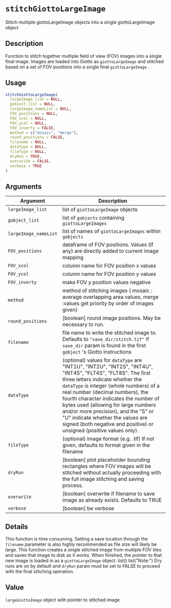 # `stitchGiottoLargeImage`

Stitch multiple giottoLargeImage objects into a single giottoLargeImage object


## Description

Function to stitch together multiple field of view (FOV) images into a
 single final image. Images are loaded into Giotto as `giottoLargeImage` and
 stitched based on a set of FOV positions into a single final `giottoLargeImage` .


## Usage

```r
stitchGiottoLargeImage(
  largeImage_list = NULL,
  gobject_list = NULL,
  largeImage_nameList = NULL,
  FOV_positions = NULL,
  FOV_xcol = NULL,
  FOV_ycol = NULL,
  FOV_inverty = FALSE,
  method = c("mosaic", "merge"),
  round_positions = FALSE,
  filename = NULL,
  dataType = NULL,
  fileType = NULL,
  dryRun = TRUE,
  overwrite = FALSE,
  verbose = TRUE
)
```


## Arguments

Argument      |Description
------------- |----------------
`largeImage_list`     |     list of `giottoLargeImage` objects
`gobject_list`     |     list of `gobjects` containing `giottoLargeImages`
`largeImage_nameList`     |     list of names of `giottoLargeImages` within `gobjects`
`FOV_positions`     |     dataframe of FOV positions. Values (if any) are directly added to current image mapping
`FOV_xcol`     |     column name for FOV position x values
`FOV_ycol`     |     column name for FOV position y values
`FOV_inverty`     |     make FOV y position values negative
`method`     |     method of stitching images ( mosaic : average overlapping area values, merge :values get priority by order of images given)
`round_positions`     |     [boolean] round image positions. May be necessary to run.
`filename`     |     file name to write the stitched image to. Defaults to `"save_dir/stitch.tif"`  if `save_dir` param is found in the first `gobject` 's Giotto instructions
`dataType`     |     (optional) values for `dataType` are "INT1U", "INT2U", "INT2S", "INT4U", "INT4S", "FLT4S", "FLT8S". The first three letters indicate whether the `dataType` is integer (whole numbers) of a real number (decimal numbers), the fourth character indicates the number of bytes used (allowing for large numbers and/or more precision), and the "S" or "U" indicate whether the values are signed (both negative and positive) or unsigned (positive values only).
`fileType`     |     (optional) image format (e.g. .tif) If not given, defaults to format given in the filename
`dryRun`     |     [boolean] plot placeholder bounding rectangles where FOV images will be stitched without actually proceeding with the full image stitching and saving process.
`overwrite`     |     [boolean] overwrite if filename to save image as already exists. Defaults to TRUE
`verbose`     |     [boolean] be verbose


## Details

This function is time consuming. Setting a save location through the
  `filename` parameter is also highly recommended as file size will likely be large.
 This function creates a single stitched image from multiple FOV tiles and saves that
 image to disk as it works. When finished, the pointer to that new image is loaded in
 as a `giottoLargeImage` object. list() 
  list("Note:") Dry runs are on by default and `dryRun` param must be set to FALSE
 to proceed with the final stitching operation.


## Value

`largeGiottoImage` object with pointer to stitched image


